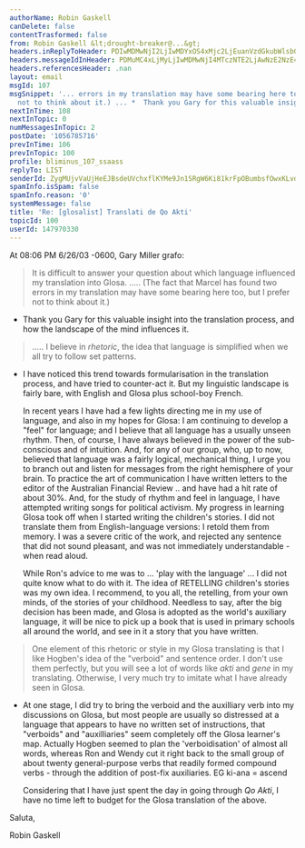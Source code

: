```yaml
---
authorName: Robin Gaskell
canDelete: false
contentTrasformed: false
from: Robin Gaskell &lt;drought-breaker@...&gt;
headers.inReplyToHeader: PDIwMDMwNjI2LjIwMDYxOS4xMjc2LjEuanVzdGkubWlsbGVyQGp1bm8uY29tPg==
headers.messageIdInHeader: PDMuMC4xLjMyLjIwMDMwNjI4MTczNTE2LjAwNzE2NzE4QHBhY2lmaWMubmV0LmF1Pg==
headers.referencesHeader: .nan
layout: email
msgId: 107
msgSnippet: '... errors in my translation may have some bearing here too, but I prefer
  not to think about it.) ... *  Thank you Gary for this valuable insight into the'
nextInTime: 108
nextInTopic: 0
numMessagesInTopic: 2
postDate: '1056785716'
prevInTime: 106
prevInTopic: 100
profile: bliminus_107_ssaass
replyTo: LIST
senderId: ZygMUjvVaUjHeEJBsdeUVchxflKYMe9Jn1SRgW6Ki81krFpOBumbsfOwxKLvdiDjAIiT3mwiwGr1hiOb-Ns3Mqs2tOaSHwavPLA6Pblb0pPOk4RIXA
spamInfo.isSpam: false
spamInfo.reason: '0'
systemMessage: false
title: 'Re: [glosalist] Translati de Qo Akti'
topicId: 100
userId: 147970330
---
```


At 08:06 PM 6/26/03 -0600, Gary Miller grafo:
>
>It is difficult to answer your question about which language influenced
>my translation into Glosa.    .....   (The fact that Marcel has found two
errors in my translation may have some bearing here too, but I prefer not
to think about it.)
> 
*  Thank you Gary for this valuable insight into the translation process,
and how the landscape of the mind influences it.

>   .....    I believe in _rhetoric_, the idea that language is
>simplified when we all try to follow set patterns.
>
*  I have noticed this trend towards formularisation in the translation
process, and have tried to counter-act it.  But my linguistic landscape is
fairly bare, with English and Glosa plus school-boy French.

   In recent years I have had a few lights directing me in my use of
language, and also in my hopes for Glosa: I am continuing to develop a
"feel" for language; and I believe that all language has a usually unseen
rhythm.  Then, of course, I have always believed in the power of the
sub-conscious and of intuition.
   And, for any of our group, who, up to now, believed that language was a
fairly logical, mechanical thing, I urge you to branch out and listen for
messages from the right hemisphere of your brain.  To practice the art of
communication I have written letters to the editor of the Australian
Financial Review .. and have had a hit rate of about 30%.  And, for the
study of rhythm and feel in language, I have attempted writing songs for
political activism.  My progress in learning Glosa took off when I started
writing the children's stories.  I did not translate them from
English-language versions: I retold them from memory.  I was a severe
critic of the work, and rejected any sentence that did not sound pleasant,
and was not immediately understandable - when read aloud.

   While Ron's advice to me was to ... 'play with the language' ... I did
not quite know what to do with it.  The idea of RETELLING children's
stories was my own idea.  I recommend, to you all, the retelling, from your
own minds, of the stories of your childhood.
   Needless to say, after the big decision has been made, and Glosa is
adopted as the world's auxiliary language, it will be nice to pick up a
book that is used in primary schools all around the world, and see in it a
story that you have written.

>One element of this rhetoric or style in my Glosa translating is that I
>like Hogben's idea of the "verboid" and sentence order.  I don't use them
>perfectly, but you will see a lot of  words like _akti_ and _gene_ in my
>translating.  Otherwise, I very much try to imitate what I have already
>seen in Glosa.
>
*  At one stage, I did try to bring the verboid and the auxilliary verb
into my discussions on Glosa, but most people are usually so distressed at
a language that appears to have no written set of instructions, that
"verboids" and "auxilliaries" seem completely off the Glosa learner's map.
   Actually Hogben seemed to plan the 'verboidisation' of almost all words,
whereas Ron and Wendy cut it right back to the small group of about twenty
general-purpose verbs that readily formed compound verbs - through the
addition of post-fix auxiliaries.  EG ki-ana = ascend

   Considering that I have just spent the day in going through _Qo Akti_, I
have no time left to budget for the Glosa translation of the above.

Saluta,

Robin Gaskell



